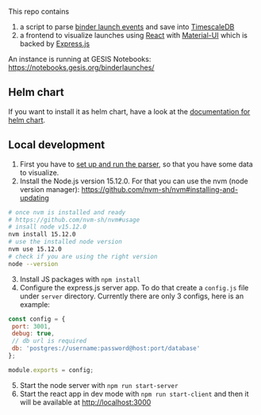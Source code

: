 This repo contains

1. a script to parse [binder launch events](https://mybinder-sre.readthedocs.io/en/latest/analytics/events-archive.html) and
save into [TimescaleDB](https://docs.timescale.com/latest/main)
2. a frontend to visualize launches using [React](https://reactjs.org/) with [Material-UI](https://material-ui.com/) which is backed by
[Express.js](https://expressjs.com/)

An instance is running at GESIS Notebooks: https://notebooks.gesis.org/binderlaunches/

## Helm chart

If you want to install it as helm chart, have a look at the [documentation for helm chart](helm-chart).

## Local development

1. First you have to [set up and run the parser](parser_py#local-development), so that you have some data to visualize.
2. Install the Node.js version 15.12.0. For that you can use the nvm (node version manager): https://github.com/nvm-sh/nvm#installing-and-updating
```bash
# once nvm is installed and ready
# https://github.com/nvm-sh/nvm#usage
# insall node v15.12.0
nvm install 15.12.0
# use the installed node version
nvm use 15.12.0
# check if you are using the right version
node --version
```
3. Install JS packages with `npm install`
4. Configure the express.js server app. To do that create a `config.js` file under `server` directory.
Currently there are only 3 configs, here is an example:
```js
const config = {
 port: 3001,
 debug: true,
 // db url is required
 db: 'postgres://username:password@host:port/database'
};

module.exports = config;
```
5. Start the node server with `npm run start-server`
6. Start the react app in dev mode with `npm run start-client` and then it will be available at [http://localhost:3000](http://localhost:3000)
